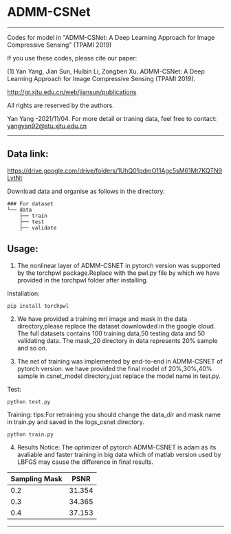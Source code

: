 # ADMM-CSNet

***********************************************************************************************************

Codes for model in "ADMM-CSNet: A Deep Learning Approach for Image Compressive Sensing" (TPAMI 2019)
 
If you use these codes, please cite our paper:

[1] Yan Yang, Jian Sun, Huibin Li, Zongben Xu. ADMM-CSNet: A Deep Learning Approach for Image Compressive Sensing (TPAMI 2019).

http://gr.xjtu.edu.cn/web/jiansun/publications

All rights are reserved by the authors.

Yan Yang -2021/11/04. For more detail or traning data, feel free to contact: yangyan92@stu.xjtu.edu.cn


***********************************************************************************************************



## Data link: 
https://drive.google.com/drive/folders/1UhQ01pdmO11Agc5sM61Mt7KQTN9LytNt

Download data and organise as follows in the directory:
```
### For dataset         
└── data
    ├── train
    ├── test
    ├── validate
```
## Usage:

1. The nonlinear layer of ADMM-CSNET in pytorch version was supported by the torchpwl package.Replace with the pwl.py file by which we have provided in the torchpwl folder after installing. 

Installation:
```
pip install torchpwl
```

2. We have provided a training mri image and mask in the data directory,please replace the dataset downlowded in the google cloud.
   The full datasets contains 100 training data,50 testing data and 50 validating data.
   The mask_20 directory in data represents 20% sample and so on.

3. The net of training was implemented by end-to-end in ADMM-CSNET of pytorch version.
   we have provided the final model of 20%,30%,40% sample in csnet_model directory,just replace the model name in test.py.

Test:
```
python test.py
```

Training:
tips:For retraining you should change the data_dir and mask name in train.py and saved in the logs_csnet directory. 

```
python train.py
```

4. Results
   Notice:
 The optimizer of pytorch ADMM-CSNET is adam as its avaliable and faster training in big data which of matlab version used by LBFGS may cause the difference in final results.
 
| Sampling Mask | PSNR |
| ------ | ------ |
| 0.2 | 31.354 |
| 0.3 | 34.365 |
| 0.4 | 37.153 |

***********************************************************************************************************
